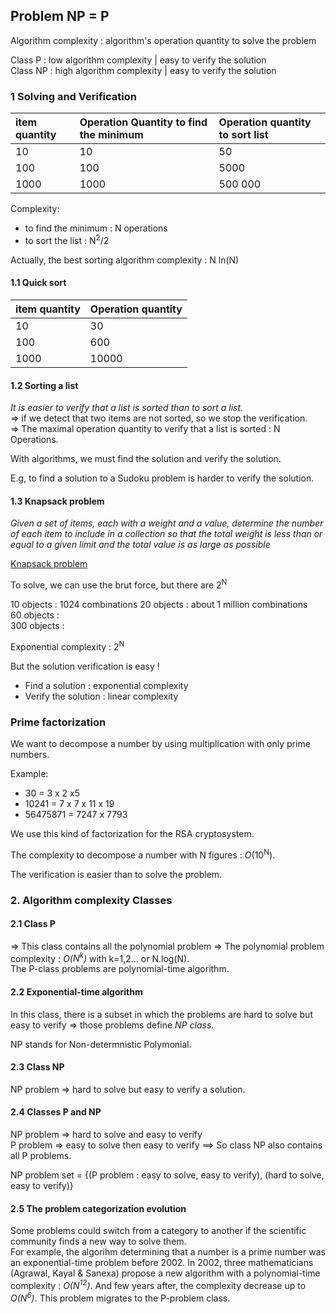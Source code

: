 ## Problem NP = P

Algorithm complexity : algorithm's operation quantity to solve the problem  

Class P  : low algorithm complexity | easy to verify the solution  
Class NP : high algorithm complexity | easy to verify the solution  

### 1 Solving and Verification

| item quantity | Operation Quantity to find the minimum | Operation quantity to sort list |
|:--------------|:---------------------------------------|:--------------------------------|
| 10            | 10                                     | 50                              |
| 100           | 100                                    | 5000                            |
| 1000          | 1000                                   | 500 000                         |

Complexity:
- to find the minimum : N operations  
- to sort the list : N<sup>2</sup>/2

Actually, the best sorting algorithm complexity : N ln(N)  

#### 1.1 Quick sort

| item quantity | Operation quantity |
|:--------------|:-------------------|
| 10            | 30                 |
| 100           | 600                |
| 1000          | 10000              |



#### 1.2 Sorting a list

_It is easier to verify that a list is sorted than to sort a list._  
=> if we detect that two items are not sorted, so we stop the verification.  
=> The maximal operation quantity to verify that a list is sorted : N Operations.  

With algorithms, we must find the solution and verify the solution.  

E.g, to find a solution to a Sudoku problem is harder to verify the solution.


#### 1.3 Knapsack problem

_Given a set of items, each with a weight and a value, determine the number of each item to include in a collection so that the total weight is less than or equal to a given limit and the total value is as large as possible_

[Knapsack problem](https://en.wikipedia.org/wiki/Knapsack_problem)

To solve, we can use the brut force, but there are 2<sup>N</sup>  

10 objects : 1024 combinations 
20 objects : about 1 million combinations  
60 objects :  
300 objects :  

Exponential complexity : 2<sup>N</sup>  

But the solution verification is easy !  

- Find a solution : exponential complexity  
- Verify the solution : linear complexity  

### Prime factorization  

We want to decompose a number by using multiplication with only prime numbers.  

Example:  
- 30 = 3 x 2 x5  
- 10241 = 7 x 7 x 11 x 19  
- 56475871 = 7247 x 7793  

We use this kind of factorization for the RSA cryptosystem.

The complexity to decompose a number with N figures : _O_(10<sup>N</sup>).

The verification is easier than to solve the problem.  

### 2. Algorithm complexity Classes

#### 2.1 Class P 

=> This class contains all the polynomial problem => The polynomial problem complexity : _O(_N<sup>k</sup>_)_ with k=1,2... or N.log(N).  
The P-class problems are polynomial-time algorithm.  

#### 2.2 Exponential-time algorithm  

In this class, there is a subset in which the problems are hard to solve but easy to verify => those problems define _NP class_.  

NP stands for Non-determnistic Polymonial.  

#### 2.3 Class NP

NP problem => hard to solve but easy to verify a solution.

#### 2.4 Classes P and NP

NP problem => hard to solve and easy to verify  
P problem => easy to solve then easy to verify ==> So class NP also contains all P problems.  

NP problem set = {(P problem : easy to solve, easy to verify), (hard to solve, easy to verify)}

#### 2.5 The problem categorization evolution  

Some problems could switch from a category to another if the scientific community finds a new way to solve them.  
For example, the algorihm determining that a number is a prime number was an exponential-time problem before 2002. In 2002, three mathematicians (Agrawal, Kayal & Sanexa) propose a new algorithm with a polynomial-time complexity : _O(_N<sup>12<sup>_)_. And few years after, the complexity decrease up to _O(_N<sup>6<sup>_)_. This problem migrates to the P-problem class.










